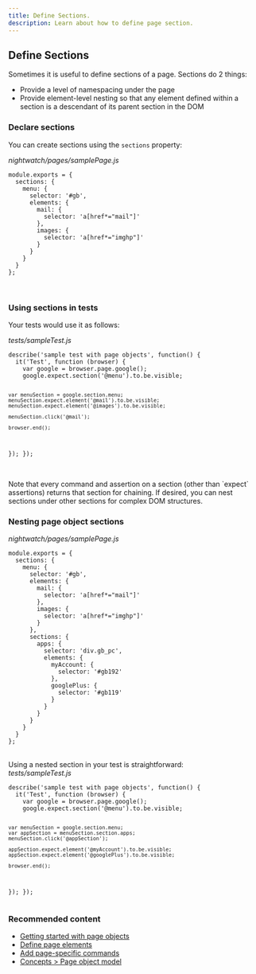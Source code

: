 ```yaml
---
title: Define Sections.
description: Learn about how to define page section.
---
```

## Define Sections

Sometimes it is useful to define sections of a page. Sections do 2 things:

* Provide a level of namespacing under the page
* Provide element-level nesting so that any element defined within a section is a descendant of its parent section in the DOM

### Declare sections
You can create sections using the `sections` property:

<div class="sample-test"><i>nightwatch/pages/samplePage.js</i>
<pre class="line-numbers" data-language="javascript"><code class="language-javascript">module.exports = {
  sections: {
    menu: {
      selector: '#gb',
      elements: {
        mail: {
          selector: 'a[href*="mail"]'
        },
        images: {
          selector: 'a[href*="imghp"]'
        }
      }
    }
  }
};
</code></pre></div>

<br>

### Using sections in tests

Your tests would use it as follows:

<div class="sample-test"><i>tests/sampleTest.js</i>
<pre class="line-numbers" data-language="javascript"><code class="language-javascript">describe('sample test with page objects', function() {
  it('Test', function (browser) {
    var google = browser.page.google();
    google.expect.section('@menu').to.be.visible;

    var menuSection = google.section.menu;
    menuSection.expect.element('@mail').to.be.visible;
    menuSection.expect.element('@images').to.be.visible;

    menuSection.click('@mail');

    browser.end();
  });
});
</code></pre></div>

<br>
<div class="alert alert-info">
Note that every command and assertion on a section (other than `expect` assertions) returns that section for chaining. If desired, you can nest sections under other sections for complex DOM structures.
</div>

### Nesting page object sections

<div class="sample-test"><i>nightwatch/pages/samplePage.js</i>
<pre class="line-numbers" data-language="javascript"><code class="language-javascript">module.exports = {
  sections: {
    menu: {
      selector: '#gb',
      elements: {
        mail: {
          selector: 'a[href*="mail"]'
        },
        images: {
          selector: 'a[href*="imghp"]'
        }
      },
      sections: {
        apps: {
          selector: 'div.gb_pc',
          elements: {
            myAccount: {
              selector: '#gb192'
            },
            googlePlus: {
              selector: '#gb119'
            }
          }
        }
      }
    }
  }
};
</code></pre></div>

<br>
Using a nested section in your test is straightforward:

<div class="sample-test"><i>tests/sampleTest.js</i>
<pre class="line-numbers" data-language="javascript"><code class="language-javascript">describe('sample test with page objects', function() {
  it('Test', function (browser) {
    var google = browser.page.google();
    google.expect.section('@menu').to.be.visible;

    var menuSection = google.section.menu;
    var appSection = menuSection.section.apps;
    menuSection.click('@appSection');

    appSection.expect.element('@myAccount').to.be.visible;
    appSection.expect.element('@googlePlus').to.be.visible;

    browser.end();
  });
});
</code></pre></div>

### Recommended content
- [Getting started with page objects](/guide/using-page-objects/getting-started.html)
- [Define page elements](/guide/using-page-objects/defining-elements.html)
- [Add page-specific commands](/guide/using-page-objects/writing-page-specific-commands.html)
- [Concepts > Page object model](/guide/concepts/page-object-model.html)